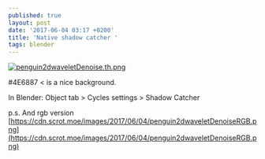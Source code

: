 ```yaml
---
published: true
layout: post
date: '2017-06-04 03:17 +0200'
title: 'Native shadow catcher '
tags: blender
---
```

[![penguin2dwaveletDenoise.th.png](https://cdn.scrot.moe/images/2017/06/04/penguin2dwaveletDenoiseRGB.th.png)](https://cdn.scrot.moe/images/2017/06/04/penguin2dwaveletDenoise.png)

#4E6887 < is a nice background.

In Blender: Object tab > Cycles settings > Shadow Catcher

p.s. And rgb version  
[https://cdn.scrot.moe/images/2017/06/04/penguin2dwaveletDenoiseRGB.png](https://cdn.scrot.moe/images/2017/06/04/penguin2dwaveletDenoiseRGB.png)
